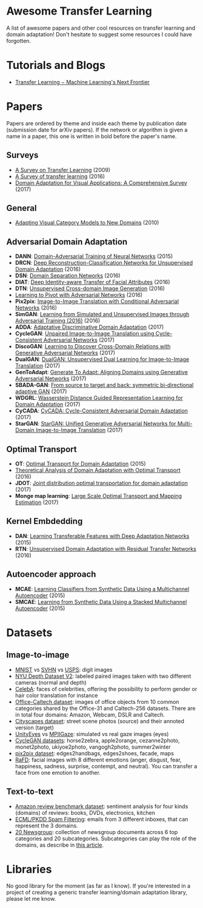 # Awesome Transfer Learning
A list of awesome papers and other cool resources on transfer learning and domain adaptation! Don't hesitate to suggest some resources I could have forgotten.

# Tutorials and Blogs

* [Transfer Learning − Machine Learning's Next Frontier](http://ruder.io/transfer-learning/index.html)

# Papers

Papers are ordered by theme and inside each theme by publication date (submission date for arXiv papers). If the network or algorithm is given a name in a paper, this one is written in bold before the paper's name.

## Surveys

* [A Survey on Transfer Learning](https://www.cse.ust.hk/~qyang/Docs/2009/tkde_transfer_learning.pdf) (2009)
* [A Survey of transfer learning](https://link.springer.com/article/10.1186/s40537-016-0043-6) (2016)
* [Domain Adaptation for Visual Applications: A Comprehensive Survey](https://arxiv.org/pdf/1702.05374.pdf) (2017)

## General

* [Adapting Visual Category Models to New Domains](https://scalable.mpi-inf.mpg.de/files/2013/04/saenko_eccv_2010.pdf) (2010)

## Adversarial Domain Adaptation

* **DANN**: [Domain-Adversarial Training of Neural Networks](https://arxiv.org/pdf/1505.07818.pdf) (2015)
* **DRCN**: [Deep Reconstruction-Classification Networks for Unsupervised Domain Adaptation](https://arxiv.org/pdf/1607.03516.pdf) (2016)
* **DSN**: [Domain Separation Networks](https://arxiv.org/pdf/1608.06019.pdf) (2016)
* **DIAT**: [Deep Identity-aware Transfer of Facial Attributes](https://arxiv.org/pdf/1610.05586.pdf) (2016)
* **DTN**: [Unsupervised Cross-domain Image Generation](https://arxiv.org/pdf/1611.02200.pdf) (2016)
* [Learning to Pivot with Adversarial Networks](https://arxiv.org/pdf/1611.01046.pdf) (2016)
* **Pix2pix**: [Image-to-Image Translation with Conditional Adversarial Networks](https://arxiv.org/pdf/1611.07004.pdf) (2016)
* **SimGAN**: [Learning from Simulated and Unsupervised Images through Adversarial Training (2016)](https://arxiv.org/pdf/1612.07828.pdf) (2016)
* **ADDA**: [Adaptative Discriminative Domain Adaptation](https://arxiv.org/pdf/1702.05464.pdf) (2017)
* **CycleGAN**: [Unpaired Image-to-Image Translation using Cycle-Consistent Adversarial Networks](https://arxiv.org/pdf/1703.10593) (2017)
* **DiscoGAN**: [Learning to Discover Cross-Domain Relations with Generative Adversarial Networks](https://arxiv.org/pdf/1703.05192.pdf) (2017)
* **DualGAN**: [DualGAN: Unsupervised Dual Learning for Image-to-Image Translation](https://arxiv.org/pdf/1704.02510.pdf) (2017)
* **GenToAdapt**: [Generate To Adapt: Aligning Domains using Generative Adversarial Networks](https://arxiv.org/pdf/1704.01705.pdf) (2017)
* **SBADA-GAN**: [From source to target and back: symmetric bi-directional adaptive GAN](https://arxiv.org/pdf/1705.08824.pdf) (2017)
* **WDGRL**: [Wasserstein Distance Guided Representation Learning for Domain Adaptation](https://arxiv.org/pdf/1707.01217.pdf) (2017)
* **CyCADA**: [CyCADA: Cycle-Consistent Adversarial Domain Adaptation](https://arxiv.org/pdf/1707.01217.pdf) (2017)
* **StarGAN**: [StarGAN: Unified Generative Adversarial Networks for Multi-Domain Image-to-Image Translation](https://arxiv.org/pdf/1711.09020.pdf) (2017)

## Optimal Transport

* **OT**: [Optimal Transport for Domain Adaptation](https://arxiv.org/pdf/1507.00504.pdf) (2015)
* [Theoretical Analysis of Domain Adaptation with Optimal Transport](https://arxiv.org/pdf/1610.04420.pdf) (2016)
* **JDOT**: [Joint distribution optimal transportation for domain adaptation](https://arxiv.org/pdf/1705.08848.pdf) (2017)
* **Monge map learning**: [Large Scale Optimal Transport and Mapping Estimation](https://arxiv.org/pdf/1711.02283.pdf) (2017)

## Kernel Embdedding

* **DAN**: [Learning Transferable Features with Deep Adaptation Networks](https://arxiv.org/pdf/1502.02791.pdf) (2015)
* **RTN**: [Unsupervised Domain Adaptation with Residual Transfer Networks](https://arxiv.org/pdf/1602.04433.pdf) (2016)

## Autoencoder approach

* **MCAE**: [Learning Classifiers from Synthetic Data Using a Multichannel Autoencoder](https://arxiv.org/pdf/1503.03163.pdf) (2015)
* **SMCAE**: [Learning from Synthetic Data Using a Stacked Multichannel Autoencoder](https://arxiv.org/pdf/1509.05463.pdf) (2015)

# Datasets

## Image-to-image

* [MNIST](http://yann.lecun.com/exdb/mnist/) vs [SVHN](http://ufldl.stanford.edu/housenumbers/) vs [USPS](http://www.csie.ntu.edu.tw/~cjlin/libsvmtools/datasets/multiclass.html#usps): digit images
* [NYU Depth Dataset V2](http://cs.nyu.edu/~silberman/datasets/nyu_depth_v2.html): labeled paired images taken with two different cameras (normal and depth)
* [CelebA](http://mmlab.ie.cuhk.edu.hk/projects/CelebA.html): faces of celebrities, offering the possibility to perform gender or hair color translation for instance
* [Office-Caltech dataset](https://people.eecs.berkeley.edu/~jhoffman//domainadapt/): images of office objects from 10 common categories shared by the Office-31 and Caltech-256 datasets. There are in total four domains: Amazon, Webcam, DSLR and Caltech.
* [Cityscapes dataset](https://www.cityscapes-dataset.com/): street scene photos (source) and their annoted version (target)
* [UnityEyes](http://www.cl.cam.ac.uk/research/rainbow/projects/unityeyes/) vs [MPIIGaze](https://www.mpi-inf.mpg.de/departments/computer-vision-and-multimodal-computing/research/gaze-based-human-computer-interaction/appearance-based-gaze-estimation-in-the-wild-mpiigaze/): simulated vs real gaze images (eyes)
* [CycleGAN datasets](https://people.eecs.berkeley.edu/~taesung_park/CycleGAN/datasets/): horse2zebra, apple2orange, cezanne2photo, monet2photo, ukiyoe2photo, vangogh2photo, summer2winter
* [pix2pix dataset](https://people.eecs.berkeley.edu/~tinghuiz/projects/pix2pix/datasets/): edges2handbags, edges2shoes, facade, maps
* [RaFD](http://www.socsci.ru.nl:8180/RaFD2/RaFD?p=main): facial images with 8 different emotions (anger, disgust, fear, happiness, sadness, surprise, contempt, and neutral). You can transfer a face from one emotion to another.


## Text-to-text

* [Amazon review benchmark dataset](https://www.cs.jhu.edu/~mdredze/datasets/sentiment/): sentiment analysis for four kinds (domains) of reviews: books, DVDs, electronics, kitchen
* [ECML/PKDD Spam Filtering](http://www.ecmlpkdd2006.org/challenge.html#download): emails from 3 different inboxes, that can represent the 3 domains.
* [20 Newsgroup](http://qwone.com/~jason/20Newsgroups/): collection of newsgroup documents across 6 top categories and 20 subcategories. Subcategories can play the role of the domains, as describe in [this article](https://arxiv.org/pdf/1707.01217.pdf).

# Libraries

No good library for the moment (as far as I know). If you're interested in a project of creating a generic transfer learning/domain adaptation library, please let me know.
